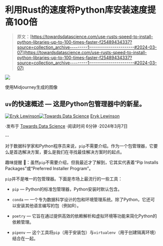 # 利用Rust的速度将Python库安装速度提高100倍

> 原文：[https://towardsdatascience.com/use-rusts-speed-to-install-python-libraries-up-to-100-times-faster-f25489434337?source=collection_archive---------1-----------------------#2024-03-07](https://towardsdatascience.com/use-rusts-speed-to-install-python-libraries-up-to-100-times-faster-f25489434337?source=collection_archive---------1-----------------------#2024-03-07)

![](../Images/ad19cc5a4f374530a297c7ecffc26d89.png)

使用Midjourney生成的图像

## `uv`的快速概述 — 这是Python包管理器中的新星。

[](https://eryk-lewinson.medium.com/?source=post_page---byline--f25489434337--------------------------------)[![Eryk Lewinson](../Images/56e09e19c0bbfecc582da58761d15078.png)](https://eryk-lewinson.medium.com/?source=post_page---byline--f25489434337--------------------------------)[](https://towardsdatascience.com/?source=post_page---byline--f25489434337--------------------------------)[![Towards Data Science](../Images/a6ff2676ffcc0c7aad8aaf1d79379785.png)](https://towardsdatascience.com/?source=post_page---byline--f25489434337--------------------------------) [Eryk Lewinson](https://eryk-lewinson.medium.com/?source=post_page---byline--f25489434337--------------------------------)

·发布于 [Towards Data Science](https://towardsdatascience.com/?source=post_page---byline--f25489434337--------------------------------) ·阅读时间 6分钟 ·2024年3月7日

--

对于数据科学家和Python程序员来说，`pip`不需要介绍。作为一个包管理器，它要么是首选解决方案，要么是我们在寻找最佳解决方案时的起点。

趣味提醒 🚨：虽然`pip`不需要介绍，但我最近才了解到，它其实代表着“Pip Installs Packages”或“Preferred Installer Program”。

`pip`并不是唯一的包管理器。下面是市场上最流行的一些工具：

+   `pip` — Python的标准包管理器，Python安装时默认包含。

+   `conda` — 一个专为数据科学设计的包和环境管理系统。除了Python，它还可以安装其他语言编写的包（例如R）。

+   `poetry` — 它旨在通过提供高效的依赖解析和虚拟环境等功能来简化Python的依赖管理。

+   `pipenv` — 这个工具将`pip`（用于安装包）与`virtualenv`（用于创建隔离环境）结合在一起。
